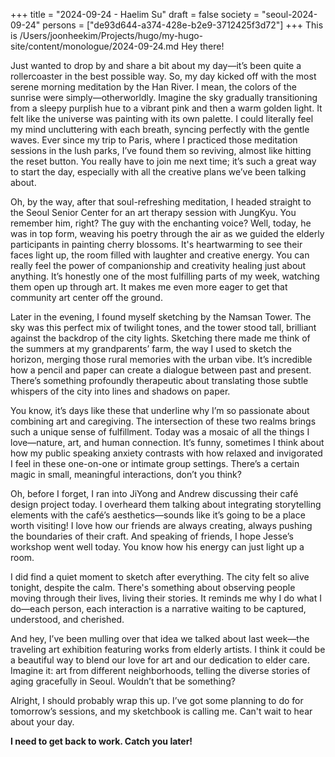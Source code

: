 +++
title = "2024-09-24 - Haelim Su"
draft = false
society = "seoul-2024-09-24"
persons = ["de93d644-a374-428e-b2e9-3712425f3d72"]
+++
This is /Users/joonheekim/Projects/hugo/my-hugo-site/content/monologue/2024-09-24.md
Hey there! 

Just wanted to drop by and share a bit about my day—it’s been quite a rollercoaster in the best possible way. So, my day kicked off with the most serene morning meditation by the Han River. I mean, the colors of the sunrise were simply—otherworldly. Imagine the sky gradually transitioning from a sleepy purplish hue to a vibrant pink and then a warm golden light. It felt like the universe was painting with its own palette. I could literally feel my mind uncluttering with each breath, syncing perfectly with the gentle waves. Ever since my trip to Paris, where I practiced those meditation sessions in the lush parks, I’ve found them so reviving, almost like hitting the reset button. You really have to join me next time; it’s such a great way to start the day, especially with all the creative plans we’ve been talking about.

Oh, by the way, after that soul-refreshing meditation, I headed straight to the Seoul Senior Center for an art therapy session with JungKyu. You remember him, right? The guy with the enchanting voice? Well, today, he was in top form, weaving his poetry through the air as we guided the elderly participants in painting cherry blossoms. It's heartwarming to see their faces light up, the room filled with laughter and creative energy. You can really feel the power of companionship and creativity healing just about anything. It’s honestly one of the most fulfilling parts of my week, watching them open up through art. It makes me even more eager to get that community art center off the ground.

Later in the evening, I found myself sketching by the Namsan Tower. The sky was this perfect mix of twilight tones, and the tower stood tall, brilliant against the backdrop of the city lights. Sketching there made me think of the summers at my grandparents’ farm, the way I used to sketch the horizon, merging those rural memories with the urban vibe. It’s incredible how a pencil and paper can create a dialogue between past and present. There’s something profoundly therapeutic about translating those subtle whispers of the city into lines and shadows on paper. 

You know, it’s days like these that underline why I’m so passionate about combining art and caregiving. The intersection of these two realms brings such a unique sense of fulfillment. Today was a mosaic of all the things I love—nature, art, and human connection. It’s funny, sometimes I think about how my public speaking anxiety contrasts with how relaxed and invigorated I feel in these one-on-one or intimate group settings. There’s a certain magic in small, meaningful interactions, don’t you think?

Oh, before I forget, I ran into JiYong and Andrew discussing their café design project today. I overheard them talking about integrating storytelling elements with the café’s aesthetics—sounds like it’s going to be a place worth visiting! I love how our friends are always creating, always pushing the boundaries of their craft. And speaking of friends, I hope Jesse’s workshop went well today. You know how his energy can just light up a room.

I did find a quiet moment to sketch after everything. The city felt so alive tonight, despite the calm. There's something about observing people moving through their lives, living their stories. It reminds me why I do what I do—each person, each interaction is a narrative waiting to be captured, understood, and cherished.

And hey, I’ve been mulling over that idea we talked about last week—the traveling art exhibition featuring works from elderly artists. I think it could be a beautiful way to blend our love for art and our dedication to elder care. Imagine it: art from different neighborhoods, telling the diverse stories of aging gracefully in Seoul. Wouldn’t that be something?

Alright, I should probably wrap this up. I’ve got some planning to do for tomorrow’s sessions, and my sketchbook is calling me. Can't wait to hear about your day. 

**I need to get back to work. Catch you later!**
